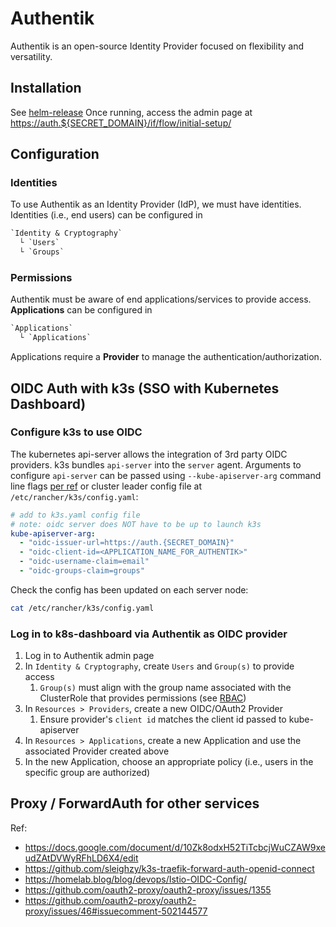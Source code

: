 # Authentik

Authentik is an open-source Identity Provider focused on flexibility and versatility.

## Installation

See [helm-release](helm-release.yaml)
Once running, access the admin page at <https://auth.${SECRET_DOMAIN}/if/flow/initial-setup/>

## Configuration

### Identities

To use Authentik as an Identity Provider (IdP), we must have identities.
Identities (i.e., end users) can be configured in

```txt
`Identity & Cryptography`
  └ `Users`
  └ `Groups`
```

### Permissions

Authentik must be aware of end applications/services to provide access. **Applications** can be
configured in

```txt
`Applications`
  └ `Applications`
```

Applications require a **Provider** to manage the authentication/authorization.

## OIDC Auth with k3s (SSO with Kubernetes Dashboard)

### Configure k3s to use OIDC

The kubernetes api-server allows the integration of 3rd party OIDC providers. k3s bundles
`api-server` into the `server` agent. Arguments to configure `api-server` can be passed using
`--kube-apiserver-arg` command line flags
[per ref](https://rancher.com/docs/k3s/latest/en/installation/install-options/server-config/) or
cluster leader config file at `/etc/rancher/k3s/config.yaml`:

```yaml
# add to k3s.yaml config file
# note: oidc server does NOT have to be up to launch k3s
kube-apiserver-arg:
  - "oidc-issuer-url=https://auth.{SECRET_DOMAIN}"
  - "oidc-client-id=<APPLICATION_NAME_FOR_AUTHENTIK>"
  - "oidc-username-claim=email"
  - "oidc-groups-claim=groups"
```

Check the config has been updated on each server node:

```sh
cat /etc/rancher/k3s/config.yaml
```

### Log in to k8s-dashboard via Authentik as OIDC provider

1. Log in to Authentik admin page
2. In `Identity & Cryptography`, create `Users` and `Group(s)` to provide access
   1. `Group(s)` must align with the group name associated with the ClusterRole that provides
      permissions (see [RBAC](../../monitoring/dashboard/rbac.yaml))
3. In `Resources > Providers`, create a new OIDC/OAuth2 Provider
   1. Ensure provider's `client id` matches the client id passed to kube-apiserver
4. In `Resources > Applications`, create a new Application and use the associated Provider created
   above
5. In the new Application, choose an appropriate policy (i.e., users in the specific group are
   authorized)

## Proxy / ForwardAuth for other services

Ref:

- <https://docs.google.com/document/d/10Zk8odxH52TiTcbcjWuCZAW9xeudZAtDVWyRFhLD6X4/edit>
- <https://github.com/sleighzy/k3s-traefik-forward-auth-openid-connect>
- <https://homelab.blog/blog/devops/Istio-OIDC-Config/>
- <https://github.com/oauth2-proxy/oauth2-proxy/issues/1355>
- <https://github.com/oauth2-proxy/oauth2-proxy/issues/46#issuecomment-502144577>
